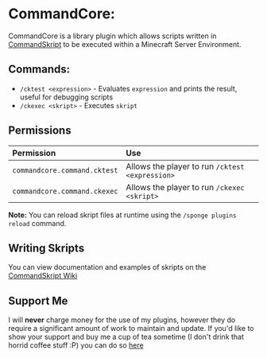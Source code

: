 # CommandCore:
CommandCore is a library plugin which allows scripts written in [CommandSkript](https://github.com/Zerthick/CommandSkript)
to be executed within a Minecraft Server Environment.

## Commands:

 * `/cktest <expression>` - Evaluates `expression` and prints the result, useful for debugging scripts
 * `/ckexec <skript>` - Executes `skript`
 
 ## Permissions
 | Permission                      | Use                                                             |
 |:--------------------------------|:----------------------------------------------------------------|
 | `commandcore.command.cktest`    | Allows the player to run `/cktest <expression>`                 |
 | `commandcore.command.ckexec`    | Allows the player to run `/ckexec <skript>`                     |

**Note:** You can reload skript files at runtime using the `/sponge plugins reload` command.

## Writing Skripts
You can view documentation and examples of skripts on the [CommandSkript Wiki]()

## Support Me
I will **never** charge money for the use of my plugins, however they do require a significant amount of work to maintain and update. If you'd like to show your support and buy me a cup of tea sometime (I don't drink that horrid coffee stuff :P) you can do so [here](https://www.paypal.me/zerthick)

